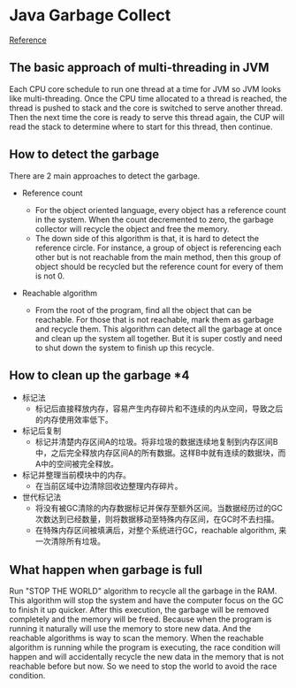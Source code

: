 # Java Garbage Collect
[Reference](https://mp.weixin.qq.com/s/UwrSOx4enEX9iNmD4q_dXg)

## The basic approach of multi-threading in JVM

Each CPU core schedule to run one thread at a time for JVM so JVM looks like multi-threading.
Once the CPU time allocated to a thread is reached, the thread is pushed to stack and the core is switched to serve another thread. Then the next time the core is ready to serve this thread again, the CUP will read the stack to determine where to start for this thread, then continue.

## How to detect the garbage
There are 2 main approaches to detect the garbage.
- Reference count
    - For the object oriented language, every object has a reference count in the system. When the count decremented to zero, the garbage collector will recycle the object and free the memory.
    - The down side of this algorithm is that, it is hard to detect the reference circle. For instance, a group of object is referencing each other but is not reachable from the main method, then this group of object should be recycled but the reference count for every of them is not 0.

- Reachable algorithm
    - From the root of the program, find all the object that can be reachable. For those that is not reachable, mark them as garbage and recycle them. This algorithm can detect all the garbage at once and clean up the system all together. But it is super costly and need to shut down the system to finish up this recycle.


## How to clean up the garbage *4

- 标记法
    - 标记后直接释放内存，容易产生内存碎片和不连续的内从空间，导致之后的内存使用效率低下。
- 标记后复制
    - 标记并清楚内存区间A的垃圾。将非垃圾的数据连续地复制到内存区间B中，之后完全释放内存区间A的所有数据。这样B中就有连续的数据块，而A中的空间被完全释放。
- 标记并整理当前模块中的内存。
    - 在当前区域中边清除回收边整理内存碎片。
- 世代标记法
    - 将没有被GC清除的内存数据标记并保存至额外区间。当数据经历过的GC次数达到已经数量，则将数据移动至特殊内存区间，在GC时不去扫描。
    - 在特殊内存区间被填满后，对整个系统进行GC，reachable algorithm, 来一次清除所有垃圾。


## What happen when garbage is full
Run "STOP THE WORLD" algorithm to recycle all the garbage in the RAM. This algorithm will stop the system and have the computer focus on the GC to finish it up quicker. After this execution, the garbage will be removed completely and the memory will be freed.
Because when the program is running it naturally will use the memory to store new data. And the reachable algorithms is way to scan the memory. When the reachable algorithm is running while the program is executing, the race condition will happen and will accidentally recycle the new data in the memory that is not reachable before but now. So we need to stop the world to avoid the race condition.
